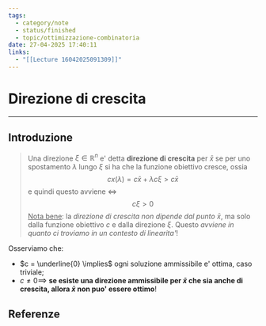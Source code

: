 ```yaml
---
tags:
  - category/note
  - status/finished
  - topic/ottimizzazione-combinatoria
date: 27-04-2025 17:40:11
links:
  - "[[Lecture 16042025091309]]"
---
```

# Direzione di crescita
---
## Introduzione
> Una direzione $\xi \in \mathbb{R}^{n}$ e' detta **direzione di crescita** per $\bar{x}$ se per uno spostamento $\lambda$ lungo $\xi$ si ha che la funzione obiettivo cresce, ossia
> $$cx(\lambda) = c\bar{x} + \lambda c \xi > c\bar{x}$$
> e quindi questo avviene $\iff$
> $$c\xi > 0$$
> <u>Nota bene</u>: la _direzione di crescita non dipende dal punto $\bar{x}$_, ma solo dalla funzione obiettivo $c$ e dalla direzione $\xi$. Questo _avviene in quanto ci troviamo in un contesto di linearita'_!

Osserviamo che:
- $c = \underline{0} \implies$ ogni soluzione ammissibile e' ottima, caso triviale;
- $c \neq 0 \implies$ **se esiste una direzione ammissibile per $\bar{x}$ che sia anche di crescita, allora $\bar{x}$ non puo' essere ottimo**!

## Referenze
